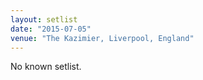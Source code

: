 ```yaml
---
layout: setlist
date: "2015-07-05"
venue: "The Kazimier, Liverpool, England"
---
```


No known setlist.
